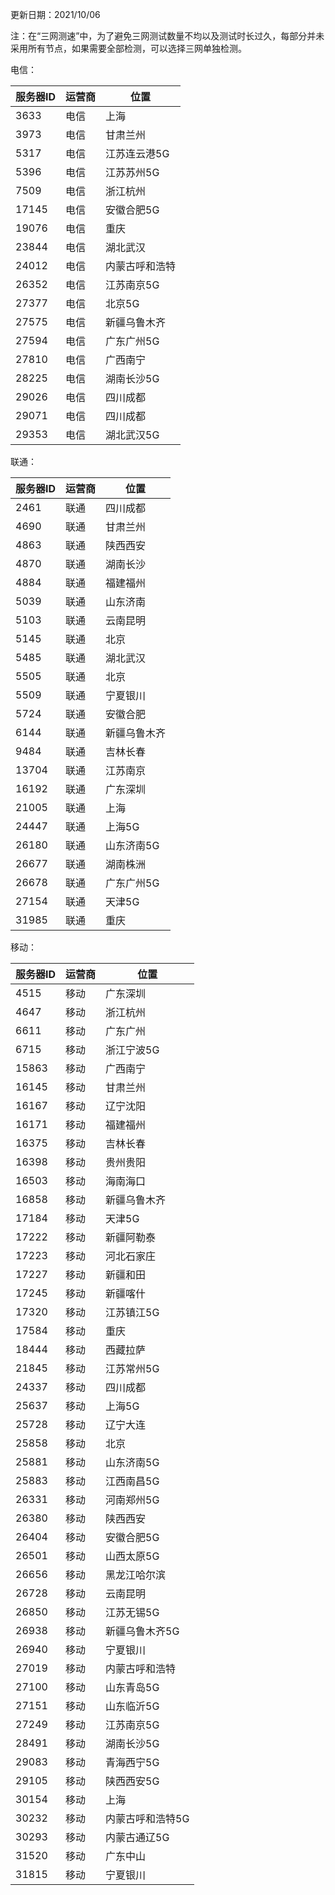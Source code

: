 更新日期：2021/10/06

注：在“三网测速”中，为了避免三网测试数量不均以及测试时长过久，每部分并未采用所有节点，如果需要全部检测，可以选择三网单独检测。

电信：

| 服务器ID  | 运营商 | 位置           |
| ----- | ---- | -------------- |
| 3633  | 电信 | 上海           |
| 3973  | 电信 | 甘肃兰州       |
| 5317  | 电信 | 江苏连云港5G |
| 5396  | 电信 | 江苏苏州5G   |
| 7509  | 电信 | 浙江杭州       |
| 17145 | 电信 | 安徽合肥5G   |
| 19076 | 电信 | 重庆           |
| 23844 | 电信 | 湖北武汉       |
| 24012 | 电信 | 内蒙古呼和浩特 |
| 26352 | 电信 | 江苏南京5G   |
| 27377 | 电信 | 北京5G       |
| 27575 | 电信 | 新疆乌鲁木齐   |
| 27594 | 电信 | 广东广州5G   |
| 27810 | 电信 | 广西南宁       |
| 28225 | 电信 | 湖南长沙5G   |
| 29026 | 电信 | 四川成都       |
| 29071 | 电信 | 四川成都       |
| 29353 | 电信 | 湖北武汉5G   |

联通：

| 服务器ID  | 运营商 | 位置           |
| ----- | ---- | -------------- |
| 2461  | 联通 | 四川成都     |
| 4690  | 联通 | 甘肃兰州     |
| 4863  | 联通 | 陕西西安     |
| 4870  | 联通 | 湖南长沙     |
| 4884  | 联通 | 福建福州     |
| 5039  | 联通 | 山东济南     |
| 5103  | 联通 | 云南昆明     |
| 5145  | 联通 | 北京         |
| 5485  | 联通 | 湖北武汉     |
| 5505  | 联通 | 北京         |
| 5509  | 联通 | 宁夏银川     |
| 5724  | 联通 | 安徽合肥     |
| 6144  | 联通 | 新疆乌鲁木齐 |
| 9484  | 联通 | 吉林长春     |
| 13704 | 联通 | 江苏南京     |
| 16192 | 联通 | 广东深圳     |
| 21005 | 联通 | 上海         |
| 24447 | 联通 | 上海5G     |
| 26180 | 联通 | 山东济南5G |
| 26677 | 联通 | 湖南株洲     |
| 26678 | 联通 | 广东广州5G |
| 27154 | 联通 | 天津5G     |
| 31985 | 联通 | 重庆         |

移动：

| 服务器ID  | 运营商 | 位置           |
| ----- | ---- | ------------------ |
| 4515  | 移动 | 广东深圳           |
| 4647  | 移动 | 浙江杭州           |
| 6611  | 移动 | 广东广州           |
| 6715  | 移动 | 浙江宁波5G       |
| 15863 | 移动 | 广西南宁           |
| 16145 | 移动 | 甘肃兰州           |
| 16167 | 移动 | 辽宁沈阳           |
| 16171 | 移动 | 福建福州           |
| 16375 | 移动 | 吉林长春           |
| 16398 | 移动 | 贵州贵阳           |
| 16503 | 移动 | 海南海口           |
| 16858 | 移动 | 新疆乌鲁木齐       |
| 17184 | 移动 | 天津5G           |
| 17222 | 移动 | 新疆阿勒泰         |
| 17223 | 移动 | 河北石家庄         |
| 17227 | 移动 | 新疆和田           |
| 17245 | 移动 | 新疆喀什           |
| 17320 | 移动 | 江苏镇江5G       |
| 17584 | 移动 | 重庆               |
| 18444 | 移动 | 西藏拉萨           |
| 21845 | 移动 | 江苏常州5G       |
| 24337 | 移动 | 四川成都           |
| 25637 | 移动 | 上海5G           |
| 25728 | 移动 | 辽宁大连           |
| 25858 | 移动 | 北京               |
| 25881 | 移动 | 山东济南5G       |
| 25883 | 移动 | 江西南昌5G       |
| 26331 | 移动 | 河南郑州5G       |
| 26380 | 移动 | 陕西西安           |
| 26404 | 移动 | 安徽合肥5G       |
| 26501 | 移动 | 山西太原5G       |
| 26656 | 移动 | 黑龙江哈尔滨       |
| 26728 | 移动 | 云南昆明           |
| 26850 | 移动 | 江苏无锡5G       |
| 26938 | 移动 | 新疆乌鲁木齐5G   |
| 26940 | 移动 | 宁夏银川           |
| 27019 | 移动 | 内蒙古呼和浩特     |
| 27100 | 移动 | 山东青岛5G       |
| 27151 | 移动 | 山东临沂5G       |
| 27249 | 移动 | 江苏南京5G       |
| 28491 | 移动 | 湖南长沙5G       |
| 29083 | 移动 | 青海西宁5G       |
| 29105 | 移动 | 陕西西安5G       |
| 30154 | 移动 | 上海               |
| 30232 | 移动 | 内蒙古呼和浩特5G |
| 30293 | 移动 | 内蒙古通辽5G     |
| 31520 | 移动 | 广东中山           |
| 31815 | 移动 | 宁夏银川           |